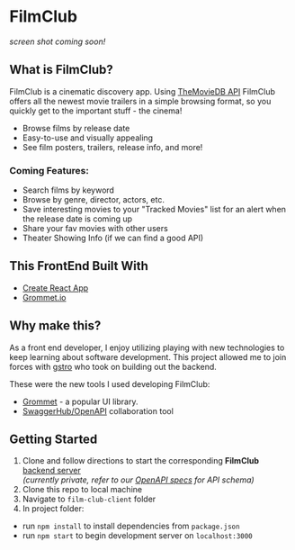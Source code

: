 # FilmClub

*screen shot coming soon!*

## What is FilmClub?
FilmClub is a cinematic discovery app.  Using [TheMovieDB API](https://developers.themoviedb.org/3/getting-started/introduction) FilmClub offers all the newest movie trailers in a simple browsing format, so you quickly get to the important stuff - the cinema! 
- Browse films by release date
- Easy-to-use and visually appealing
- See film posters, trailers, release info, and more!

### Coming Features:
- Search films by keyword
- Browse by genre, director, actors, etc.
- Save interesting movies to your "Tracked Movies" list for an alert when the release date is coming up
- Share your fav movies with other users
- Theater Showing Info (if we can find a good API)


## This FrontEnd Built With
- [Create React App](https://github.com/facebook/create-react-app)
- [Grommet.io](https://v2.grommet.io/)


## Why make this?
As a front end developer, I enjoy utilizing playing with new technologies to keep learning about software development.  This project allowed me to join forces with [gstro](https://github.com/gstro) who took on building out the backend.  

These were the new tools I used developing FilmClub:
- [Grommet](https://v2.grommet.io/) - a popular UI library.  
- [SwaggerHub/OpenAPI](https://swagger.io/resources/open-api/) collaboration tool


## Getting Started

1. Clone and follow directions to start the corresponding **FilmClub** [backend server](https://github.com/gstro/film-club-server)   
*(currently private, refer to our [OpenAPI specs](https://github.com/wds9601/film-club/blob/main/yaml-unresolved/swagger.yaml) for API schema)*
3. Clone this repo to local machine
2. Navigate to `film-club-client` folder
4. In project folder:
- run `npm install` to install dependencies from `package.json`
- run `npm start` to begin development server on `localhost:3000`

